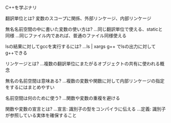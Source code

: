 C++を学ぶナリ

翻訳単位とは?
変数のスコープに関係、外部リンケージ、内部リンケージ

無名名前空間の中に書いた変数の使い方は?
...同じ翻訳単位で使える、staticと同様
...同じファイル内であれば、普通のファイル同様使える

lsの結果に対してgccを実行するには?
...ls | xargs g++ でlsの出力に対してg++できる

リンケージとは?
...複数の翻訳単位にまたがるオブジェクトの共有に使われる概念

無名の名前空間は意味ある?
...複数の変数や関数に対して内部リンケージの指定をするにはまとめやすい

名前空間は何のために使う?
...関数や変数の重複を避ける

関数や変数の宣言とは?
...宣言: 識別子の型をコンパイラに伝える
...定義: 識別子が参照している実体を確保すること
